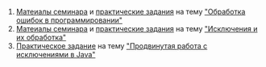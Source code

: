 1. [Матеиалы семинара](https://github.com/ILYA-NASA/Exception_handling_GB/tree/master/src/Sem01) и [практические задания](https://github.com/ILYA-NASA/Exception_handling_GB/tree/master/src/home01) на тему ["Обработка ошибок в программировании"](https://www.youtube.com/watch?v=MZPju_xR1S4)
2. [Матеиалы семинара](https://github.com/ILYA-NASA/Exception_handling_GB/tree/master/src/Sem02) и [практические задания](https://github.com/ILYA-NASA/Exception_handling_GB/tree/master/src/home02) на тему ["Исключения и их обработка"](https://www.youtube.com/watch?v=vjo1eUPjTzI)
3. [Практическое задание](https://github.com/ILYA-NASA/Exception_handling_GB/tree/master/src/home03) на тему ["Продвинутая работа с исключениями в Java"](https://www.youtube.com/watch?v=CHKUu-n-h7o)
